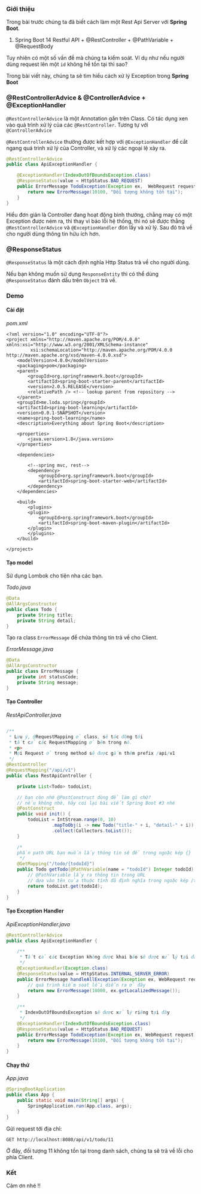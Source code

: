 ### Giới thiệu

Trong bài trước chúng ta đã biết cách làm một Rest Api Server với **Spring Boot**.

1. Spring Boot 14 Restful API + @RestController + @PathVariable + @RequestBody

Tuy nhiên có một số vấn đề mà chúng ta kiểm soát. Ví dụ như nếu người dùng request lên một `id` không hề tồn tại thì sao?

Trong bài viết này, chúng ta sẽ tìm hiểu cách xử lý Exception trong **Spring Boot**

### @RestControllerAdvice & @ControllerAdvice + @ExceptionHandler

`@RestControllerAdvice` là một Annotation gắn trên Class. Có tác dụng xen vào quá trình xử lý của các
`@RestController`. Tương tự với `@ControllerAdvice`

`@RestControllerAdvice` thường được kết hợp với `@ExceptionHandler` để cắt ngang quá trình xử lý của Controller, và xử lý các ngoại lệ xảy ra.

```java
@RestControllerAdvice
public class ApiExceptionHandler {

    @ExceptionHandler(IndexOutOfBoundsException.class)
    @ResponseStatus(value = HttpStatus.BAD_REQUEST)
    public ErrorMessage TodoException(Exception ex,  WebRequest request) {
        return new ErrorMessage(10100, "Đối tượng không tồn tại");
    }
}
```

Hiểu đơn giản là Controller đang hoạt động bình thường, chẳng may có một Exception được ném ra, thì thay vì báo lỗi hệ thống, thì nó sẽ được thằng `@RestControllerAdvice` và `@ExceptionHandler` đón lấy và xử lý. Sau đó trả về cho người dùng thông tin hữu ích hơn.

### @ResponseStatus

`@ResponseStatus` là một cách định nghĩa Http Status trả về cho người dùng.

Nếu bạn không muốn sử dụng `ResponseEntity` thì có thể dùng `@ResponseStatus` đánh dấu trên `Object` trả về.

### Demo

#### Cài đặt

_pom.xml_

```
<?xml version="1.0" encoding="UTF-8"?>
<project xmlns="http://maven.apache.org/POM/4.0.0" xmlns:xsi="http://www.w3.org/2001/XMLSchema-instance"
         xsi:schemaLocation="http://maven.apache.org/POM/4.0.0 http://maven.apache.org/xsd/maven-4.0.0.xsd">
    <modelVersion>4.0.0</modelVersion>
    <packaging>pom</packaging>
    <parent>
        <groupId>org.springframework.boot</groupId>
        <artifactId>spring-boot-starter-parent</artifactId>
        <version>2.0.5.RELEASE</version>
        <relativePath /> <!-- lookup parent from repository -->
    </parent>
    <groupId>me.loda.spring</groupId>
    <artifactId>spring-boot-learning</artifactId>
    <version>0.0.1-SNAPSHOT</version>
    <name>spring-boot-learning</name>
    <description>Everything about Spring Boot</description>

    <properties>
        <java.version>1.8</java.version>
    </properties>

    <dependencies>

        <!--spring mvc, rest-->
        <dependency>
            <groupId>org.springframework.boot</groupId>
            <artifactId>spring-boot-starter-web</artifactId>
        </dependency>
    </dependencies>

    <build>
        <plugins>
        <plugin>
            <groupId>org.springframework.boot</groupId>
            <artifactId>spring-boot-maven-plugin</artifactId>
        </plugin>
        </plugins>
    </build>

</project>
```

#### Tạo model

Sử dụng Lombok cho tiện nha các bạn.

_Todo.java_

```java
@Data
@AllArgsConstructor
public class Todo {
    private String title;
    private String detail;
}

```

Tạo ra class `ErrorMessage` để chứa thông tin trả về cho Client.

_ErrorMessage.java_

```java
@Data
@AllArgsConstructor
public class ErrorMessage {
    private int statusCode;
    private String message;
}
```

#### Tạo Controller

_RestApiController.java_

```java

/**
 * Lưu ý, @RequestMapping ở class, sẽ tác động tới
 * tất cả các RequestMapping ở bên trong nó.
 * <p>
 * Mọi Request ở trong method sẽ được gắn thêm prefix /api/v1
 */
@RestController
@RequestMapping("/api/v1")
public class RestApiController {

    private List<Todo> todoList;

    // bạn còn nhớ @PostConstruct dùng để làm gì chứ?
    // nếu không nhớ, hãy coi lại bài viết Spring Boot #3 nhé
    @PostConstruct
    public void init() {
        todoList = IntStream.range(0, 10)
                 .mapToObj(i -> new Todo("title-" + i, "detail-" + i))
                 .collect(Collectors.toList());
    }

    /*
    phần path URL bạn muốn lấy thông tin sẽ để trong ngoặc kép {}
     */
    @GetMapping("/todo/{todoId}")
    public Todo getTodo(@PathVariable(name = "todoId") Integer todoId) {
        // @PathVariable lấy ra thông tin trong URL
        // dựa vào tên của thuộc tính đã định nghĩa trong ngoặc kép /todo/{todoId}
        return todoList.get(todoId);
    }
}

```

#### Tạo Exception Handler

_ApiExceptionHandler.java_

```java
@RestControllerAdvice
public class ApiExceptionHandler {

    /**
     * Tất cả các Exception không được khai báo sẽ được xử lý tại đây
     */
    @ExceptionHandler(Exception.class)
    @ResponseStatus(value = HttpStatus.INTERNAL_SERVER_ERROR)
    public ErrorMessage handleAllException(Exception ex, WebRequest request) {
        // quá trình kiểm soat lỗi diễn ra ở đây
        return new ErrorMessage(10000, ex.getLocalizedMessage());
    }

    /**
     * IndexOutOfBoundsException sẽ được xử lý riêng tại đây
     */
    @ExceptionHandler(IndexOutOfBoundsException.class)
    @ResponseStatus(value = HttpStatus.BAD_REQUEST)
    public ErrorMessage TodoException(Exception ex, WebRequest request) {
        return new ErrorMessage(10100, "Đối tượng không tồn tại");
    }
}

```

#### Chạy thử

_App.java_

```java
@SpringBootApplication
public class App {
    public static void main(String[] args) {
        SpringApplication.run(App.class, args);
    }
}
```

Gửi request tới địa chỉ:

```
GET http://localhost:8080/api/v1/todo/11
```

Ở đây, đối tượng 11 không tồn tại trong danh sách, chúng ta sẽ trả về lỗi cho phía Client.

### Kết

Cảm ơn nhé !!
